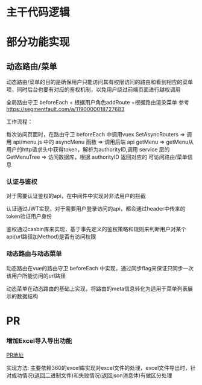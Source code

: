 # 主干代码逻辑
# 部分功能实现
## 动态路由/菜单
动态路由/菜单的目的是确保用户只能访问其有权限访问的路由和看到相应的菜单项，同时后台也要有对应的鉴权机制，以免用户绕过前端页面进行越权调用

全局路由守卫 beforeEach + 根据用户角色addRoute +根据路由渲染菜单
参考 https://segmentfault.com/a/1190000018727683

工作流程：

每次访问页面时，在路由守卫 beforeEach 中调用vuex SetAsyncRouters
=> 调用 api/menu.js 中的 asyncMenu 函数
=> 调用后端 api getMenu
=> getMenu从用户的http请求头中获得token，解析为authorityID,调用 service 层的 GetMenuTree
=> 访问数据库，根据 authorityID 返回对应的
可访问路由/菜单信息

### 认证与鉴权
对于需要认证鉴权的api，在中间件中实现对非法用户的拦截

认证通过JWT实现，对于需要用户登录访问的api，都会通过header中传来的token验证用户身份

鉴权通过casbin库来实现，基于事先定义的鉴权策略和规则来判断用户对某个api(url路径加Method)是否有访问权限

### 动态路由与动态菜单
动态路由在vue的路由守卫 beforeEach 中实现，通过同步flag来保证只同步一次该用户所能访问的url路径

动态菜单在动态路由的基础上实现，将路由的meta信息转化为适用于菜单列表展示的数据结构

# PR
### 增加Excel导入导出功能
[PR地址](https://github.com/flipped-aurora/gin-vue-admin/commit/c8ce87df94ff9d63175156af1caa588792f9ba20)

实现方法: 主要依赖360的excel库实现对excel文件的处理，excel文件导出时，针对成功情况(返回二进制文件)和失败情况(返回json消息体)有做区分处理